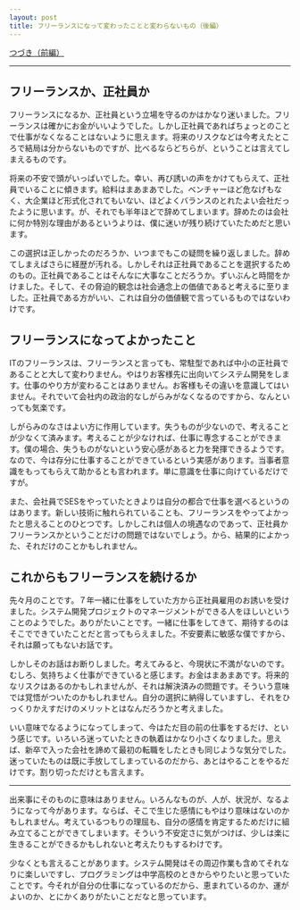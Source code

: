 ```yaml
---
layout: post
title: フリーランスになって変わったことと変わらないもの（後編）
---
```


[つづき（前編）](./what-has-changed-what-does-not-change)

----

フリーランスか、正社員か
----

フリーランスになるか、正社員という立場を守るのかはかなり迷いました。フリーランスは確かにお金がいいようでした。しかし正社員であればちょっとのことで仕事がなくなることはないように思えます。将来のリスクなどは今考えたところで結局は分からないものですが、比べるならどちらが、ということは言えてしまえるものです。

将来の不安で頭がいっぱいでした。幸い、再び誘いの声をかけてもらえて、正社員でいることに傾きます。給料はまあまあでした。ベンチャーほど危なげもなく、大企業ほど形式化されてもいない、ほどよくバランスのとれたよい会社だったように思います。が、それでも半年ほどで辞めてしまいます。辞めたのは会社に何か特別な理由があるというよりは、僕に迷いが残り続けていたためだと思います。

この選択は正しかったのだろうか、いつまでもこの疑問を繰り返しました。辞めてしまえばさらに経歴が汚れる。しかしそれは正社員であることを選択するためのもの。正社員であることはそんなに大事なことだろうか。ずいぶんと時間をかけました。そして、その脅迫的観念は社会通念上の価値であると考えるに至りました。正社員である方がいい、これは自分の価値観で言っているものではないわけです。

フリーランスになってよかったこと
----

ITのフリーランスは、フリーランスと言っても、常駐型であれば中小の正社員であることと大して変わりません。やはりお客様先に出向いてシステム開発をします。仕事のやり方が変わることはありません。お客様もその違いを意識してはいません。それでいて会社内の政治的なしがらみがなくなるのですから、なんといっても気楽です。

しがらみのなさはよい方に作用しています。失うものが少ないので、考えることが少なくて済みます。考えることが少なければ、仕事に専念することができます。僕の場合、失うものがないという安心感があると力を発揮できるようです。なので、今は存分に仕事することができているという実感があります。当事者意識をもってもらえて助かるとも言われます。単に意識を仕事に向けているだけですが。

また、会社員でSESをやっていたときよりは自分の都合で仕事を選べるというのはあります。新しい技術に触れられていることも、フリーランスをやってよかったと思えることのひとつです。しかしこれは個人の境遇なのであって、正社員かフリーランスかということだけの問題ではないでしょう。から、結果的によかった、それだけのことかもしれません。

これからもフリーランスを続けるか
----

先々月のことです。７年一緒に仕事をしていた方から正社員雇用のお誘いを受けました。システム開発プロジェクトのマネージメントができる人をほしいということのようでした。ありがたいことです。一緒に仕事をしてきて、期待するのはそこでできていたことだと言ってもらえました。不安要素に敏感な僕ですから、それは願ってもないお話です。

しかしそのお話はお断りしました。考えてみると、今現状に不満がないのです。むしろ、気持ちよく仕事ができていると感じます。お金はまあまあです。将来的なリスクはあるのかもしれませんが、それは解決済みの問題です。そういう意味では覚悟がついたのかもしれません。自分の選択に納得していますし、それをひっくりかえすだけのメリットとはなんだろうかと考えました。

いい意味でなるようになってしまって、今はただ目の前の仕事をするだけ、という感じです。いろいろ迷っていたときの執着はかなり小さくなりました。思えば、新卒で入った会社を諦めて最初の転職をしたときも同じような気分でした。迷っていたものは既に手放してしまっているのだから、あとはやることをやるだけです。割り切っただけとも言えます。

----

出来事にそのものに意味はありません。いろんなものが、人が、状況が、なるようになって今があります。ならば、そこで生じた感情にもやはり意味はないのかもしれません。考えているつもりの理屈も、自分の感情を肯定するためだけに組み立てることができてしまいます。そういう不安定さに気がつけば、少しは楽に生きることができるかもしれないと考えたりもするわけです。

少なくとも言えることがあります。システム開発はその周辺作業も含めてそれなりに楽しいですし、プログラミングは中学高校のときからやりたいと思っていたことです。今それが自分の仕事になっているのだから、恵まれているのか、運がよいのか、とにかくありがたいことだなと思っています。
